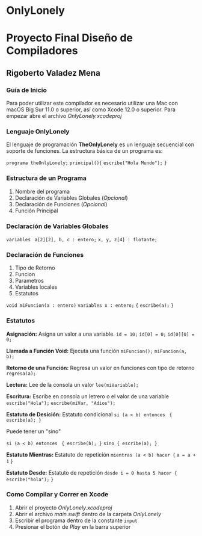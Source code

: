 #  OnlyLonely
# Proyecto Final Diseño de Compiladores
## Rigoberto Valadez Mena

### Guía de Inicio
Para poder utilizar este compilador es necesario utilizar una Mac con macOS Big Sur 11.0 o superior, así como Xcode 12.0 o superior.
Para empezar abre el archivo *OnlyLonely.xcodeproj*

### Lenguaje OnlyLonely
El lenguaje de programación **TheOnlyLonely** es un lenguaje secuencial con soporte de funciones. La estructura básica de un programa es:

`programa theOnlyLonely;`
`principal(){`
`escribe("Hola Mundo");`
`}`


### Estructura de un Programa

1. Nombre del programa
2. Declaración de Variables Globales (*Opcional*)
3. Declaración de Funciones (*Opcional*)
4. Función Principal

### Declaración de Variables Globales
`variables `
`a[2][2], b, c : entero;`
`x, y, z[4] : flotante;` 

### Declaración de Funciones
1. Tipo de Retorno
2. Funcion
3. Parametros
4. Variables locales
5. Estatutos

`void miFuncion(a : entero)`
`variables x : entero;`
`{`
`escribe(a);`
`}`

### Estatutos
**Asignación:** Asigna un valor a una variable.
`id = 10;`
`id[0] = 0;`
`id[0][0] = 0;`

**Llamada a Función Void:** Ejecuta una función
`miFuncion();`
`miFuncion(a, b);`

**Retorno de una Función:** Regresa un valor en funciones con tipo de retorno
`regresa(a);`

**Lectura:** Lee de la consola un valor
`lee(miVariable);`

**Escritura:** Escribe en consola un letrero o el valor de una variable
`escribe("Hola");`
`escribe(miVar, "Adios");`

**Estatuto de Desición:** Estatuto condicional
`si (a < b) entonces `
`{ escribe(a); }`

Puede tener un "sino"

`si (a < b) entonces `
`{ escribe(b); }`
`sino { escribe(a); }`

**Estatuto Mientras:** Estatuto de repetición
`mientras (a < b) hacer {`
`a = a + 1`
`}`

**Estatuto Desde:** Estatuto de repetición
`desde i = 0 hasta 5 hacer {`
`escribe("hola");`
`}`

### Como Compilar y Correr en Xcode
1. Abrir el proyecto *OnlyLonely.xcodeproj*
2. Abrir el archivo *main.swift* dentro de la carpeta *OnlyLonely*
3. Escribir el programa dentro de la constante `input`
4. Presionar el botón de *Play* en la barra superior
